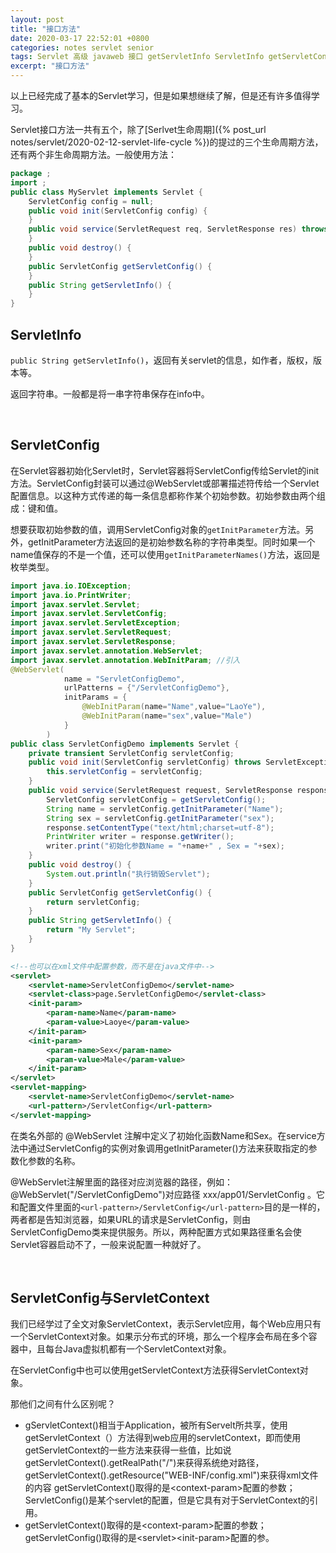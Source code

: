 ```yaml
---
layout: post
title: "接口方法"
date: 2020-03-17 22:52:01 +0800
categories: notes servlet senior
tags: Servlet 高级 javaweb 接口 getServletInfo ServletInfo getServletConfig ServletConfig ServletContext
excerpt: "接口方法"
---
```


以上已经完成了基本的Servlet学习，但是如果想继续了解，但是还有许多值得学习。

Servlet接口方法一共有五个，除了[Serlvet生命周期]({% post_url notes/servlet/2020-02-12-servlet-life-cycle %})的提过的三个生命周期方法，还有两个非生命周期方法。一般使用方法：

```java
package ;
import ;
public class MyServlet implements Servlet {
    ServletConfig config = null;
    public void init(ServletConfig config) {
    }
    public void service(ServletRequest req, ServletResponse res) throws IOException, ServletException {
    }
    public void destroy() {
    }
    public ServletConfig getServletConfig() {
    }
    public String getServletInfo() {
    }
}
```

## ServletInfo

`public String getServletInfo()`，返回有关servlet的信息，如作者，版权，版本等。

返回字符串。一般都是将一串字符串保存在info中。

&emsp;

## ServletConfig

在Servlet容器初始化Servlet时，Servlet容器将ServletConfig传给Servlet的init方法。ServletConfig封装可以通过@WebServlet或部署描述符传给一个Servlet配置信息。以这种方式传递的每一条信息都称作某个初始参数。初始参数由两个组成：键和值。

想要获取初始参数的值，调用ServletConfig对象的`getInitParameter`方法。另外，getInitParameter方法返回的是初始参数名称的字符串类型。同时如果一个name值保存的不是一个值，还可以使用`getInitParameterNames()`方法，返回是枚举类型。

```java
import java.io.IOException;
import java.io.PrintWriter;
import javax.servlet.Servlet;
import javax.servlet.ServletConfig;
import javax.servlet.ServletException;
import javax.servlet.ServletRequest;
import javax.servlet.ServletResponse;
import javax.servlet.annotation.WebServlet;
import javax.servlet.annotation.WebInitParam; //引入
@WebServlet(
            name = "ServletConfigDemo",
            urlPatterns = {"/ServletConfigDemo"},
            initParams = {
                @WebInitParam(name="Name",value="LaoYe"),
                @WebInitParam(name="sex",value="Male")
            }
        )
public class ServletConfigDemo implements Servlet {
    private transient ServletConfig servletConfig;
    public void init(ServletConfig servletConfig) throws ServletException {
        this.servletConfig = servletConfig;
    }
    public void service(ServletRequest request, ServletResponse response) throws ServletException, IOException {
        ServletConfig servletConfig = getServletConfig();
        String name = servletConfig.getInitParameter("Name");
        String sex = servletConfig.getInitParameter("sex");
        response.setContentType("text/html;charset=utf-8");
        PrintWriter writer = response.getWriter();
        writer.print("初始化参数Name = "+name+" , Sex = "+sex);
    }
    public void destroy() {
        System.out.println("执行销毁Servlet");
    }
    public ServletConfig getServletConfig() {
        return servletConfig;
    }
    public String getServletInfo() {
        return "My Servlet";
    }
}
```

```xml
<!--也可以在xml文件中配置参数，而不是在java文件中-->
<servlet>
    <servlet-name>ServletConfigDemo</servlet-name>
    <servlet-class>page.ServletConfigDemo</servlet-class>
    <init-param>
        <param-name>Name</param-name>
        <param-value>Laoye</param-value>
    </init-param>
    <init-param>
        <param-name>Sex</param-name>
        <param-value>Male</param-value>
    </init-param>
</servlet>
<servlet-mapping>
    <servlet-name>ServletConfigDemo</servlet-name>
    <url-pattern>/ServletConfig</url-pattern>
</servlet-mapping>
```

在类名外部的 @WebServlet 注解中定义了初始化函数Name和Sex。在service方法中通过ServletConfig的实例对象调用getInitParameter()方法来获取指定的参数化参数的名称。

@WebServlet注解里面的路径对应浏览器的路径，例如：@WebServlet("/ServletConfigDemo")对应路径 xxx/app01/ServletConfig 。它和配置文件里面的`<url-pattern>/ServletConfig</url-pattern>`目的是一样的，两者都是告知浏览器，如果URL的请求是ServletConfig，则由ServletConfigDemo类来提供服务。所以，两种配置方式如果路径重名会使Servlet容器启动不了，一般来说配置一种就好了。

&emsp;

## ServletConfig与ServletContext

我们已经学过了全文对象ServletContext，表示Servlet应用，每个Web应用只有一个ServletContext对象。如果示分布式的环境，那么一个程序会布局在多个容器中，且每台Java虚拟机都有一个ServletContext对象。

在ServletConfig中也可以使用getServletContext方法获得ServletContext对象。

那他们之间有什么区别呢？

+ gServletContext()相当于Application，被所有Servelt所共享，使用getServletContext（）方法得到web应用的servletContext，即而使用getServletContext的一些方法来获得一些值，比如说getServletContext().getRealPath("/")来获得系统绝对路径，getServletContext().getResource("WEB-INF/config.xml")来获得xml文件的内容 getServletContext()取得的是\<context-param>配置的参数；ServletConfig()是某个servlet的配置，但是它具有对于ServletContext的引用。
+ getServletContext()取得的是\<context-param>配置的参数；getServletConfig()取得的是\<servlet>\<init-param>配置的参。
